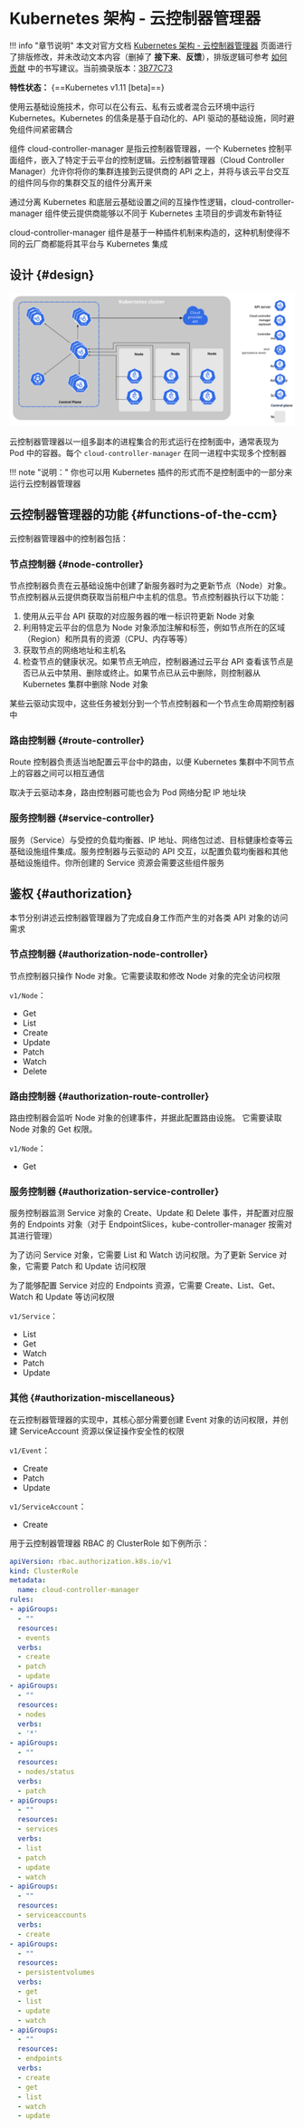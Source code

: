 # Kubernetes 架构 - 云控制器管理器

!!! info "章节说明"
    本文对官方文档 [Kubernetes 架构 - 云控制器管理器](https://kubernetes.io/zh-cn/docs/concepts/architecture/cloud-controller/) 页面进行了排版修改，并未改动文本内容（删掉了 **接下来**、**反馈**），排版逻辑可参考 [如何贡献](https://github.com/ProjectTAM/100H-K8s/blob/master/CONTRIBUTING.md) 中的书写建议。当前摘录版本：[3B77C73](https://github.com/kubernetes/website/commit/3b77c73288920d74056e541ce28f9ad53d155413)

**特性状态：** {==Kubernetes v1.11 [beta]==}

使用云基础设施技术，你可以在公有云、私有云或者混合云环境中运行 Kubernetes。Kubernetes 的信条是基于自动化的、API 驱动的基础设施，同时避免组件间紧密耦合

组件 cloud-controller-manager 是指云控制器管理器，一个 Kubernetes 控制平面组件，嵌入了特定于云平台的控制逻辑。云控制器管理器（Cloud Controller Manager）允许你将你的集群连接到云提供商的 API 之上，并将与该云平台交互的组件同与你的集群交互的组件分离开来

通过分离 Kubernetes 和底层云基础设置之间的互操作性逻辑，cloud-controller-manager 组件使云提供商能够以不同于 Kubernetes 主项目的步调发布新特征

cloud-controller-manager 组件是基于一种插件机制来构造的，这种机制使得不同的云厂商都能将其平台与 Kubernetes 集成

## 设计 {#design}

![Kubernetes 组件](/assets/images/docs/chapter02-04-01.svg)

云控制器管理器以一组多副本的进程集合的形式运行在控制面中，通常表现为 Pod 中的容器。每个 `cloud-controller-manager` 在同一进程中实现多个控制器

!!! note "说明："
    你也可以用 Kubernetes 插件的形式而不是控制面中的一部分来运行云控制器管理器

## 云控制器管理器的功能 {#functions-of-the-ccm}

云控制器管理器中的控制器包括：

### 节点控制器 {#node-controller}

节点控制器负责在云基础设施中创建了新服务器时为之更新节点（Node）对象。节点控制器从云提供商获取当前租户中主机的信息。节点控制器执行以下功能：

1. 使用从云平台 API 获取的对应服务器的唯一标识符更新 Node 对象
2. 利用特定云平台的信息为 Node 对象添加注解和标签，例如节点所在的区域（Region）和所具有的资源（CPU、内存等等）
3. 获取节点的网络地址和主机名
4. 检查节点的健康状况。如果节点无响应，控制器通过云平台 API 查看该节点是否已从云中禁用、删除或终止。如果节点已从云中删除，则控制器从 Kubernetes 集群中删除 Node 对象

某些云驱动实现中，这些任务被划分到一个节点控制器和一个节点生命周期控制器中

### 路由控制器 {#route-controller}

Route 控制器负责适当地配置云平台中的路由，以便 Kubernetes 集群中不同节点上的容器之间可以相互通信

取决于云驱动本身，路由控制器可能也会为 Pod 网络分配 IP 地址块

### 服务控制器 {#service-controller}

服务（Service）与受控的负载均衡器、IP 地址、网络包过滤、目标健康检查等云基础设施组件集成。服务控制器与云驱动的 API 交互，以配置负载均衡器和其他基础设施组件。你所创建的 Service 资源会需要这些组件服务

## 鉴权 {#authorization}

本节分别讲述云控制器管理器为了完成自身工作而产生的对各类 API 对象的访问需求

### 节点控制器 {#authorization-node-controller}

节点控制器只操作 Node 对象。它需要读取和修改 Node 对象的完全访问权限

`v1/Node`：

- Get
- List
- Create
- Update
- Patch
- Watch
- Delete

### 路由控制器 {#authorization-route-controller}

路由控制器会监听 Node 对象的创建事件，并据此配置路由设施。
它需要读取 Node 对象的 Get 权限。

`v1/Node`：

- Get

### 服务控制器 {#authorization-service-controller}

服务控制器监测 Service 对象的 Create、Update 和 Delete 事件，并配置对应服务的 Endpoints 对象（对于 EndpointSlices，kube-controller-manager 按需对其进行管理）

为了访问 Service 对象，它需要 List 和 Watch 访问权限。为了更新 Service 对象，它需要 Patch 和 Update 访问权限

为了能够配置 Service 对应的 Endpoints 资源，它需要 Create、List、Get、Watch 和 Update 等访问权限

`v1/Service`：

- List
- Get
- Watch
- Patch
- Update

### 其他 {#authorization-miscellaneous}

在云控制器管理器的实现中，其核心部分需要创建 Event 对象的访问权限，并创建 ServiceAccount 资源以保证操作安全性的权限

`v1/Event`：

- Create
- Patch
- Update

`v1/ServiceAccount`：

- Create

用于云控制器管理器 RBAC 的 ClusterRole 如下例所示：

```yaml
apiVersion: rbac.authorization.k8s.io/v1
kind: ClusterRole
metadata:
  name: cloud-controller-manager
rules:
- apiGroups:
  - ""
  resources:
  - events
  verbs:
  - create
  - patch
  - update
- apiGroups:
  - ""
  resources:
  - nodes
  verbs:
  - '*'
- apiGroups:
  - ""
  resources:
  - nodes/status
  verbs:
  - patch
- apiGroups:
  - ""
  resources:
  - services
  verbs:
  - list
  - patch
  - update
  - watch
- apiGroups:
  - ""
  resources:
  - serviceaccounts
  verbs:
  - create
- apiGroups:
  - ""
  resources:
  - persistentvolumes
  verbs:
  - get
  - list
  - update
  - watch
- apiGroups:
  - ""
  resources:
  - endpoints
  verbs:
  - create
  - get
  - list
  - watch
  - update
```
